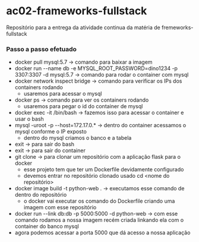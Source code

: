 # ac02-frameworks-fullstack
Repositório para a entrega da atividade continua da matéria de fremeworks-fullstack

### Passo a passo efetuado
- docker pull mysql:5.7 -> comando para baixar a imagem
- docker run --name db -e MYSQL_ROOT_PASSWORD=dino1234 -p 3307:3307 -d mysql:5.7 -> comando para rodar o container com mysql
- docker network inspect bridge -> comando para verificar os IPs dos containers rodando
    - usaremos para acessar o mysql
- docker ps -> comando para ver os containers rodando
    - usaremos para pegar o id do container de mysql
- docker exec -it <id do container> /bin/bash -> fazemos isso para acessar o container e usar o bash
- mysql -uroot -p --host=172.17.0.* -> dentro do container acessamos o mysql conforme o IP exposto
    - dentro do mysql criamos o banco e a tabela
- exit -> para sair do bash
- exit -> para sair do container
- git clone -> para clonar um repositório com a aplicação flask para o docker
    - esse projeto tem que ter um Dockerfile devidamente configurado
    - devemos entrar no repositório clonado usado cd <nome do repositório>
- docker image build -t python-web . -> executamos esse comando de dentro do repositório
    - o docker vai executar os comando do Dockerfile criando uma imagem com esse repositório
- docker run --link db:db -p 5000:5000 -d python-web -> com esse comando rodamos a nossa imagem recém criada linkando ela com o container do banco mysql
- agora podemos acessar a porta 5000 que dá acesso a nossa aplicação

